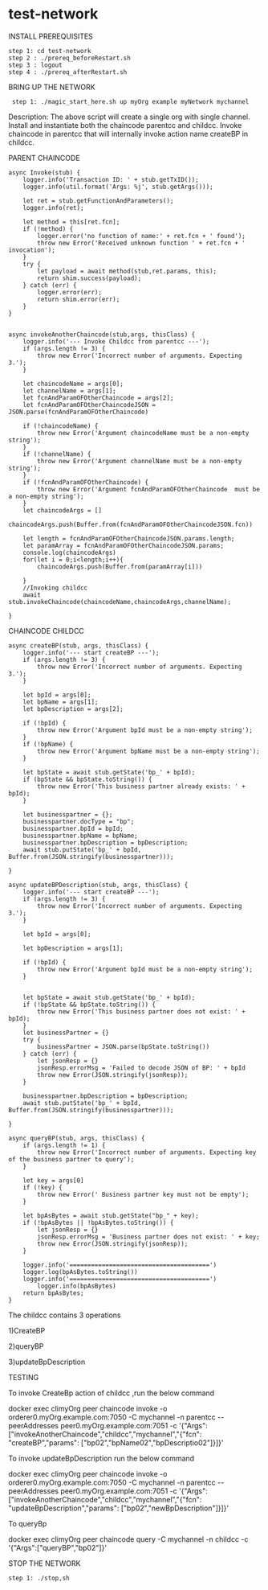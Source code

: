 # test-network

INSTALL PREREQUISITES 

    step 1: cd test-network
    step 2 : ./prereq_beforeRestart.sh
    step 3 : logout
    step 4 : ./prereq_afterRestart.sh


 BRING UP THE NETWORK

     step 1: ./magic_start_here.sh up myOrg example myNetwork mychannel
   Description:
      The above script will create a single org with single channel.
      Install and instantiate both the chaincode parentcc and childcc.
      Invoke chaincode in parentcc that will internally invoke action name createBP in childcc.


PARENT CHAINCODE

   

    async Invoke(stub) {
        logger.info('Transaction ID: ' + stub.getTxID());
        logger.info(util.format('Args: %j', stub.getArgs()));

        let ret = stub.getFunctionAndParameters();
        logger.info(ret);
            
        let method = this[ret.fcn];
        if (!method) {
            logger.error('no function of name:' + ret.fcn + ' found');
            throw new Error('Received unknown function ' + ret.fcn + ' invocation');
        }
        try {
            let payload = await method(stub,ret.params, this);
            return shim.success(payload);
        } catch (err) {
            logger.error(err);
            return shim.error(err);
        }
    }

    
    async invokeAnotherChaincode(stub,args, thisClass) {
        logger.info('--- Invoke Childcc from parentcc ---');
        if (args.length != 3) {
            throw new Error('Incorrect number of arguments. Expecting 3.');
        }
          
        let chaincodeName = args[0];
        let channelName = args[1];
        let fcnAndParamOFOtherChaincode = args[2];
        let fcnAndParamOFOtherChaincodeJSON = JSON.parse(fcnAndParamOFOtherChaincode)

        if (!chaincodeName) {
            throw new Error('Argument chaincodeName must be a non-empty string');
        }
        if (!channelName) {
            throw new Error('Argument channelName must be a non-empty string');
        }
        if (!fcnAndParamOFOtherChaincode) {
            throw new Error('Argument fcnAndParamOFOtherChaincode  must be a non-empty string');
        }
        let chaincodeArgs = []
        chaincodeArgs.push(Buffer.from(fcnAndParamOFOtherChaincodeJSON.fcn))
        
        let length = fcnAndParamOFOtherChaincodeJSON.params.length;
        let paramArray = fcnAndParamOFOtherChaincodeJSON.params;
        console.log(chaincodeArgs)
        for(let i = 0;i<length;i++){
            chaincodeArgs.push(Buffer.from(paramArray[i]))

        }
        //Invoking childcc 
        await stub.invokeChaincode(chaincodeName,chaincodeArgs,channelName);

    }
   
    
CHAINCODE CHILDCC


    
    async createBP(stub, args, thisClass) {
        logger.info('--- start createBP ---');
        if (args.length != 3) {
            throw new Error('Incorrect number of arguments. Expecting 3.');
        }

        let bpId = args[0];
        let bpName = args[1];
        let bpDescription = args[2];

        if (!bpId) {
            throw new Error('Argument bpId must be a non-empty string');
        }
        if (!bpName) {
            throw new Error('Argument bpName must be a non-empty string');
        }

        let bpState = await stub.getState('bp_' + bpId);
        if (bpState && bpState.toString()) {
            throw new Error('This business partner already exists: ' + bpId);
        }

        let businesspartner = {};
        businesspartner.docType = "bp";
        businesspartner.bpId = bpId;
        businesspartner.bpName = bpName;
        businesspartner.bpDescription = bpDescription;
        await stub.putState('bp_' + bpId, Buffer.from(JSON.stringify(businesspartner)));

    }

    async updateBPDescription(stub, args, thisClass) {
        logger.info('--- start createBP ---');
        if (args.length != 3) {
            throw new Error('Incorrect number of arguments. Expecting 3.');
        }

        let bpId = args[0];
        
        let bpDescription = args[1];

        if (!bpId) {
            throw new Error('Argument bpId must be a non-empty string');
        }
       

        let bpState = await stub.getState('bp_' + bpId);
        if (!bpState && bpState.toString()) {
            throw new Error('This business partner does not exist: ' + bpId);
        }
        let businessPartner = {}
        try {
            businessPartner = JSON.parse(bpState.toString())
        } catch (err) {
            let jsonResp = {}
            jsonResp.errorMsg = 'Failed to decode JSON of BP: ' + bpId
            throw new Error(JSON.stringify(jsonResp));
        }
        
        businesspartner.bpDescription = bpDescription;
        await stub.putState('bp_' + bpId, Buffer.from(JSON.stringify(businesspartner)));

    }
 
    async queryBP(stub, args, thisClass) {
        if (args.length != 1) {
            throw new Error('Incorrect number of arguments. Expecting key of the business partner to query');
        }

        let key = args[0]
        if (!key) {
            throw new Error(' Business partner key must not be empty');
        }

        let bpAsBytes = await stub.getState("bp_" + key);
        if (!bpAsBytes || !bpAsBytes.toString()) {
            let jsonResp = {}
            jsonResp.errorMsg = 'Business partner does not exist: ' + key;
            throw new Error(JSON.stringify(jsonResp));
        }

        logger.info('=======================================')
        logger.log(bpAsBytes.toString())
        logger.info('=======================================')
            logger.info(bpAsBytes)
        return bpAsBytes;
    }

 The childcc contains 3 operations

 1)CreateBP

 2)queryBP

 3)updateBpDescription

 TESTING

   To invoke CreateBp action of childcc ,run the below command

   docker exec climyOrg peer chaincode invoke -o orderer0.myOrg.example.com:7050 -C mychannel -n parentcc --peerAddresses peer0.myOrg.example.com:7051  -c '{"Args":["invokeAnotherChaincode","childcc","mychannel","{\"fcn\": \"createBP\",\"params\": [\"bp02\",\"bpName02\",\"bpDescriptio02\"]}]}'

   To invoke updateBpDescription run the below command

   docker exec climyOrg peer chaincode invoke -o orderer0.myOrg.example.com:7050 -C mychannel -n parentcc --peerAddresses peer0.myOrg.example.com:7051  -c '{"Args":["invokeAnotherChaincode","childcc","mychannel","{\"fcn\": \"updateBpDescription\",\"params\": [\"bp02\",\"newBpDescription\"]}]}'

   To queryBp

   docker exec climyOrg peer chaincode query -C mychannel -n childcc -c '{"Args":["queryBP","bp02"]}'



STOP THE NETWORK
    
    step 1: ./stop,sh         
        